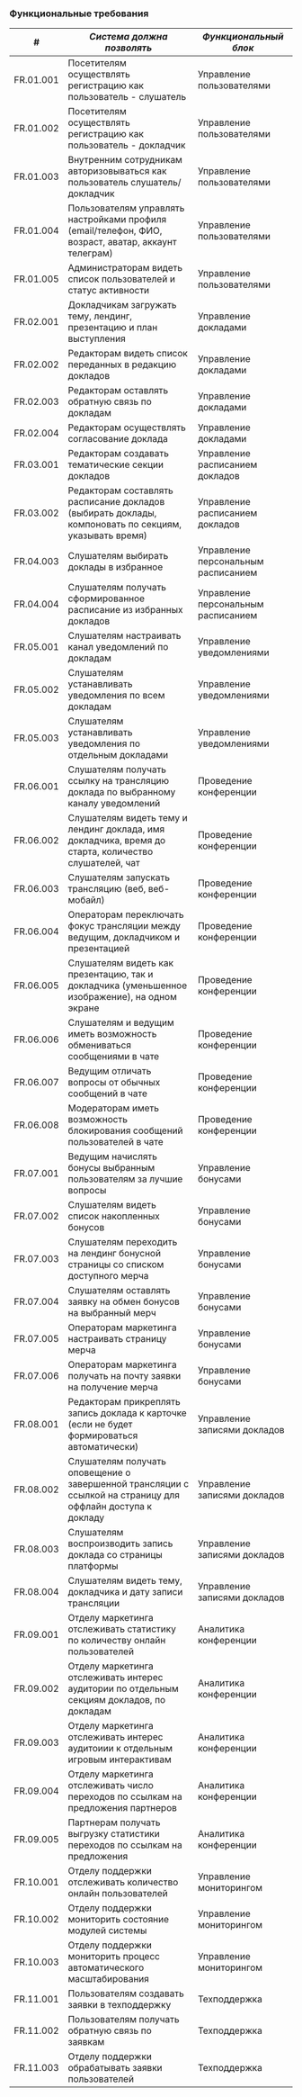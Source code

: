 ### Функциональные требования

| # | _Система должна позволять_ | _Функциональный блок_ |
|---------------------------|------|------|
|FR.01.001|Посетителям осуществлять регистрацию как пользователь - слушатель|Управление пользователями|
|FR.01.002|Посетителям осуществлять регистрацию как пользователь - докладчик|Управление пользователями|
|FR.01.003|Внутренним сотрудникам авторизовываться как пользователь слушатель/докладчик|Управление пользователями|
|FR.01.004|Пользователям управлять настройками профиля (email/телефон, ФИО, возраст, аватар, аккаунт телеграм)|Управление пользователями|
|FR.01.005|Администраторам видеть список пользователей и статус активности|Управление пользователями|
|FR.02.001|Докладчикам загружать тему, лендинг, презентацию и план выступления|Управление докладами|
|FR.02.002|Редакторам видеть список переданных в редакцию докладов|Управление докладами|
|FR.02.003|Редакторам оставлять обратную связь по докладам|Управление докладами|
|FR.02.004|Редакторам осуществлять согласование доклада|Управление докладами|
|FR.03.001|Редакторам создавать тематические секции докладов |Управление расписанием докладов|
|FR.03.002|Редакторам составлять расписание докладов (выбирать доклады, компоновать по секциям, указывать время)|Управление расписанием докладов|
|FR.04.003|Слушателям выбирать доклады в избранное|Управление персональным расписанием |
|FR.04.004|Слушателям получать сформированное расписание из избранных докладов|Управление персональным расписанием |
|FR.05.001|Слушателям настраивать канал уведомлений по докладам|Управление уведомлениями|
|FR.05.002|Слушателям устанавливать уведомления по всем докладам|Управление уведомлениями|
|FR.05.003|Слушателям устанавливать уведомления по отдельным докладами|Управление уведомлениями|
|FR.06.001|Слушателям получать ссылку на трансляцию доклада по выбранному каналу уведомлений|Проведение конференции|
|FR.06.002|Слушателям видеть тему и лендинг доклада, имя докладчика, время до старта, количество слушателей, чат|Проведение конференции|
|FR.06.003|Слушателям запускать трансляцию (веб, веб-мобайл)|Проведение конференции|
|FR.06.004|Операторам переключать фокус трансляции между ведущим, докладчиком и презентацией|Проведение конференции|
|FR.06.005|Слушателям видеть как презентацию, так и докладчика (уменьшенное изображение), на одном экране|Проведение конференции|
|FR.06.006|Слушателям и ведущим иметь возможность обмениваться сообщениями в чате|Проведение конференции|
|FR.06.007|Ведущим отличать вопросы от обычных сообщений в чате|Проведение конференции|
|FR.06.008|Модераторам иметь возможность блокирования сообщений пользователей в чате|Проведение конференции|
|FR.07.001|Ведущим начислять бонусы выбранным пользователям за лучшие вопросы|Управление бонусами|
|FR.07.002|Слушателям видеть список накопленных бонусов|Управление бонусами|
|FR.07.003|Слушателям переходить на лендинг бонусной страницы со списком доступного мерча|Управление бонусами|
|FR.07.004|Слушателям оставлять заявку на обмен бонусов на выбранный мерч|Управление бонусами|
|FR.07.005|Операторам маркетинга настраивать страницу мерча|Управление бонусами|
|FR.07.006|Операторам маркетинга получать на почту заявки на получение мерча|Управление бонусами|
|FR.08.001|Редакторам прикреплять запись доклада к карточке (если не будет формироваться автоматически)|Управление записями докладов|
|FR.08.002|Слушателям получать оповещение о завершенной трансляции с ссылкой на страницу для оффлайн доступа к докладу|Управление записями докладов|
|FR.08.003|Слушателям воспроизводить запись доклада со страницы платформы|Управление записями докладов|
|FR.08.004|Слушателям видеть тему, докладчика и дату записи трансляции|Управление записями докладов|
|FR.09.001|Отделу маркетинга отслеживать статистику по количеству онлайн пользователей|Аналитика конференции|
|FR.09.002|Отделу маркетинга отслеживать интерес аудитории по отдельным секциям докладов, по докладам|Аналитика конференции|
|FR.09.003|Отделу маркетинга отслеживать интерес аудитоиии к отдельным игровым интерактивам|Аналитика конференции|
|FR.09.004|Отделу маркетинга отслеживать число переходов по ссылкам на предложения партнеров|Аналитика конференции|
|FR.09.005|Партнерам получать выгрузку статистики переходов по ссылкам на предложения|Аналитика конференции|
|FR.10.001|Отделу поддержки отслеживать количество онлайн пользователей|Управление мониторингом|
|FR.10.002|Отделу поддержки мониторить состояние модулей системы|Управление мониторингом|
|FR.10.003|Отделу поддержки мониторить процесс автоматического масштабирования|Управление мониторингом|
|FR.11.001|Пользователям создавать заявки в техподдержку |Техподдержка|
|FR.11.002|Пользователям получать обратную связь по заявкам|Техподдержка|
|FR.11.003|Отделу поддержки обрабатывать заявки пользователей|Техподдержка|